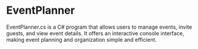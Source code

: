 # EventPlanner
EventPlanner.cs is a C# program that allows users to manage events, invite guests, and view event details. It offers an interactive console interface, making event planning and organization simple and efficient.
